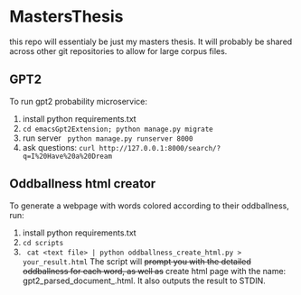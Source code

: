 # MastersThesis
this repo will essentialy be just my masters thesis. It will probably be shared across other git repositories to allow for large corpus files.

## GPT2
To run gpt2 probability microservice:
 1. install python requirements.txt
 2. ``` cd emacsGpt2Extension; python manage.py migrate ```
 3. run server ``` python manage.py runserver 8000```
 4. ask questions: ``` curl http://127.0.0.1:8000/search/?q=I%20Have%20a%20Dream ```

## Oddballness html creator
To generate a webpage with words colored according to their oddballness, run:
 1. install python requirements.txt
 2. ```cd scripts```
 3. ``` cat <text file> | python oddballness_create_html.py > your_result.html```
 The script will ~~prompt you with the detailed oddballness for each word, as well as~~ create html page with the name: gpt2_parsed_document_<timestamp>.html. It also outputs the result to STDIN.
